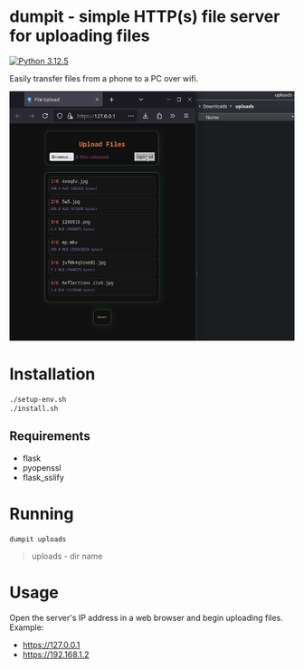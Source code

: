 # dumpit - simple HTTP(s) file server for uploading files

[![Python 3.12.5](https://img.shields.io/badge/Python-3.12.5-yellow.svg)](http://www.python.org/download/)

Easily transfer files from a phone to a PC over wifi.

![preview](preview/preview.gif)

# Installation
```
./setup-env.sh
./install.sh
```

## Requirements
* flask
* pyopenssl
* flask_sslify

# Running
```
dumpit uploads
```
> uploads - dir name

# Usage
Open the server's IP address in a web browser and begin uploading files.
<br>
Example:
* https://127.0.0.1
* https://192.168.1.2



